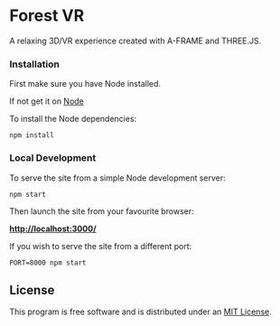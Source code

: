 # Forest VR

A relaxing 3D/VR experience created with A-FRAME and THREE.JS.

### Installation

First make sure you have Node installed.

If not get it on [Node](https://nodejs.org)

To install the Node dependencies:

    npm install


### Local Development

To serve the site from a simple Node development server:

    npm start

Then launch the site from your favourite browser:

[__http://localhost:3000/__](http://localhost:3000/)

If you wish to serve the site from a different port:

    PORT=8000 npm start


## License

This program is free software and is distributed under an [MIT License](LICENSE).
